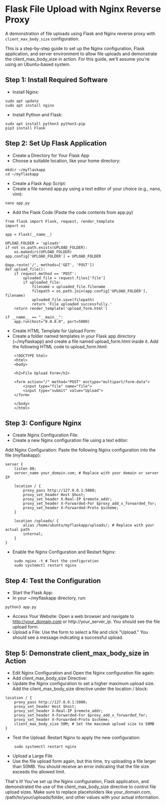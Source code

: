 # Flask File Upload with Nginx Reverse Proxy
A demonstration of file uploads using Flask and Nginx reverse proxy with `client_max_body_size` configuration.

This is a step-by-step guide to set up the Nginx configuration, Flask application, and server environment to allow file uploads and demonstrate the client_max_body_size in action.
For this guide, we'll assume you're using an Ubuntu-based system.

## Step 1: Install Required Software

- Install Nginx:

```
sudo apt update
sudo apt install nginx
```

- Install Python and Flask:
```
sudo apt install python3 python3-pip
pip3 install Flask
```

## Step 2: Set Up Flask Application

- Create a Directory for Your Flask App
- Choose a suitable location, like your home directory:
```
mkdir ~/myflaskapp
cd ~/myflaskapp
```

- Create a Flask App Script:
- Create a file named app.py using a text editor of your choice (e.g., nano, vim):

```
nano app.py
```

- Add the Flask Code (Paste the code contents from app.py)

```
from flask import Flask, request, render_template
import os

app = Flask(__name__)

UPLOAD_FOLDER = 'uploads'
if not os.path.exists(UPLOAD_FOLDER):
    os.makedirs(UPLOAD_FOLDER)
app.config['UPLOAD_FOLDER'] = UPLOAD_FOLDER

@app.route('/', methods=['GET', 'POST'])
def upload_file():
    if request.method == 'POST':
        uploaded_file = request.files['file']
        if uploaded_file:
            filename = uploaded_file.filename
            filepath = os.path.join(app.config['UPLOAD_FOLDER'], filename)
            uploaded_file.save(filepath)
            return 'File uploaded successfully.'
    return render_template('upload_form.html')

if __name__ == "__main__":
    app.run(host="0.0.0.0", port=5000)
```


- Create HTML Template for Upload Form:
- Create a folder named templates in your Flask app directory (~/myflaskapp) and create a file named upload_form.html inside it. Add the following HTML code to upload_form.html:

```
    <!DOCTYPE html>
    <html>
    <body>

    <h2>File Upload Form</h2>

    <form action="/" method="POST" enctype="multipart/form-data">
        <input type="file" name="file">
        <input type="submit" value="Upload">
    </form>

    </body>
    </html>
```

## Step 3: Configure Nginx

- Create Nginx Configuration File:
- Create a new Nginx configuration file using a text editor:

Add Nginx Configuration:
Paste the following Nginx configuration into the file (myflaskapp):

```
server {
    listen 80;
    server_name your_domain.com; # Replace with your domain or server IP

    location / {
        proxy_pass http://127.0.0.1:5000;
        proxy_set_header Host $host;
        proxy_set_header X-Real-IP $remote_addr;
        proxy_set_header X-Forwarded-For $proxy_add_x_forwarded_for;
        proxy_set_header X-Forwarded-Proto $scheme;
    }

    location /uploads/ {
        alias /home/ubuntu/myflaskapp/uploads/; # Replace with your actual path
        internal;
    }
}
```

- Enable the Nginx Configuration and Restart Nginx:
```
    sudo nginx -t # Test the configuration
    sudo systemctl restart nginx
```

## Step 4: Test the Configuration

- Start the Flask App:
- In your ~/myflaskapp directory, run:
```
python3 app.py
```
- Access Your Website:    Open a web browser and navigate to http://your_domain.com or http://your_server_ip. You should see the file upload form.
- Upload a File:    Use the form to select a file and click "Upload." You should see a message indicating a successful upload.

## Step 5: Demonstrate client_max_body_size in Action

- Edit Nginx Configuration and Open the Nginx configuration file again:
- Add client_max_body_size Directive:
- Update the Nginx configuration to set a higher maximum upload size. Add the client_max_body_size directive under the location / block:
```
location / {
    proxy_pass http://127.0.0.1:5000;
    proxy_set_header Host $host;
    proxy_set_header X-Real-IP $remote_addr;
    proxy_set_header X-Forwarded-For $proxy_add_x_forwarded_for;
    proxy_set_header X-Forwarded-Proto $scheme;
    client_max_body_size 50M; # Set the maximum upload size to 50MB
}
```
- Test the Upload: Restart Nginx to apply the new configuration:
```
    sudo systemctl restart nginx
```
   
  - Upload a Large File
  - Use the file upload form again, but this time, try uploading a file larger than 50MB. You should receive an error indicating that the file size exceeds the allowed limit.

That's it! You've set up the Nginx configuration, Flask application, and demonstrated the use of the client_max_body_size directive to control file upload sizes. Make sure to replace placeholders like your_domain.com, /path/to/your/uploads/folder, and other values with your actual information.
